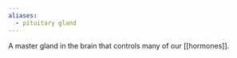 ```yaml
---
aliases:
  - pituitary gland
---
```

A master gland in the brain that controls many of our [[hormones]].